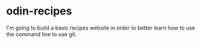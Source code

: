 # odin-recipes

I'm going to build a basic recipes website in order to better learn how to use the command line to use git.
